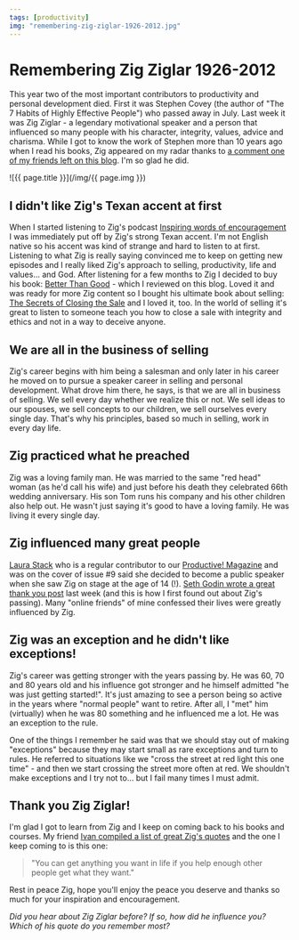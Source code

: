 ```yaml
---
tags: [productivity]
img: "remembering-zig-ziglar-1926-2012.jpg"
---
```


# Remembering Zig Ziglar 1926-2012


This year two of the most important contributors to productivity and personal development died. First it was Stephen Covey (the author of "The 7 Habits of Highly Effective People") who passed away in July. Last week it was Zig Ziglar - a legendary motivational speaker and a person that influenced so many people with his character, integrity, values, advice and charisma. While I got to know the work of Stephen more than 10 years ago when I read his books, Zig appeared on my radar thanks to [a comment one of my friends left on this blog](/re-discovering-productivity-boosting-podcasti). I'm so glad he did.

<!--More-->

![{{ page.title }}](/img/{{ page.img }})

## I didn't like Zig's Texan accent at first

When I started listening to Zig's podcast [Inspiring words of encouragement](http://zigziglar.libsyn.com/) I was immediately put off by Zig's strong Texan accent. I'm not English native so his accent was kind of strange and hard to listen to at first. Listening to what Zig is really saying convinced me to keep on getting new episodes and I really liked Zig's approach to selling, productivity, life and values... and God. After listening for a few months to Zig I decided to buy his book: [Better Than Good](/audiobook-of-the-week-zig-ziglars-better-than) \- which I reviewed on this blog. Loved it and was ready for more Zig content so I bought his ultimate book about selling: [The Secrets of Closing the Sale](http://www.audible.com/pd?asin=B002V5BNFS) and I loved it, too. In the world of selling it's great to listen to someone teach you how to close a sale with integrity and ethics and not in a way to deceive anyone.

## We are all in the business of selling

Zig's career begins with him being a salesman and only later in his career he moved on to pursue a speaker career in selling and personal development. What drove him there, he says, is that we are all in business of selling. We sell every day whether we realize this or not. We sell ideas to our spouses, we sell concepts to our children, we sell ourselves every single day. That's why his principles, based so much in selling, work in every day life.

## Zig practiced what he preached

Zig was a loving family man. He was married to the same "red head" woman (as he'd call his wife) and just before his death they celebrated 66th wedding anniversary. His son Tom runs his company and his other children also help out. He wasn't just saying it's good to have a loving family. He was living it every single day.

## Zig influenced many great people

[Laura Stack](http://www.theproductivitypro.com/blog/) who is a regular contributor to our [Productive! Magazine](/magazine/) and was on the cover of issue #9 said she decided to become a public speaker when she saw Zig on stage at the age of 14 (!). [Seth Godin wrote a great thank you post](http://sethgodin.typepad.com/seths_blog/2012/11/thank-you-zig.html) last week (and this is how I first found out about Zig's passing). Many "online friends" of mine confessed their lives were greatly influenced by Zig.

## Zig was an exception and he didn't like exceptions!

Zig's career was getting stronger with the years passing by. He was 60, 70 and 80 years old and his influence got stronger and he himself admitted "he was just getting started!". It's just amazing to see a person being so active in the years where "normal people" want to retire. After all, I "met" him (virtually) when he was 80 something and he influenced me a lot. He was an exception to the rule.

One of the things I remember he said was that we should stay out of making "exceptions" because they may start small as rare exceptions and turn to rules. He referred to situations like we "cross the street at red light this one time" - and then we start crossing the street more often at red. We shouldn't make exceptions and I try not to... but I fail many times I must admit.

## Thank you Zig Ziglar!

I'm glad I got to learn from Zig and I keep on coming back to his books and courses. My friend [Ivan compiled a list of great Zig's quotes](http://ivanhernandezonline.wordpress.com/2012/12/01/10-remarkable-quotes-by-zig-ziglar/) and the one I keep coming to is this one:

> "You can get anything you want in life if you help enough other people get what they want."

Rest in peace Zig, hope you'll enjoy the peace you deserve and thanks so much for your inspiration and encouragement.

_Did you hear about Zig Ziglar before? If so, how did he influence you? Which of his quote do you remember most?_
